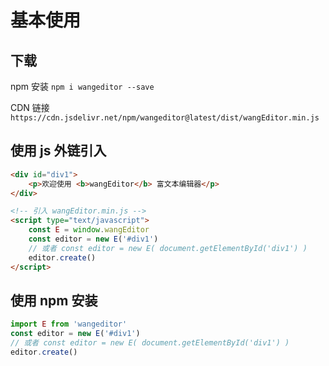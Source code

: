 # 基本使用

## 下载

npm 安装 `npm i wangeditor --save`

CDN 链接 `https://cdn.jsdelivr.net/npm/wangeditor@latest/dist/wangEditor.min.js`

## 使用 js 外链引入

```html
<div id="div1">
    <p>欢迎使用 <b>wangEditor</b> 富文本编辑器</p>
</div>

<!-- 引入 wangEditor.min.js -->
<script type="text/javascript">
    const E = window.wangEditor
    const editor = new E('#div1')
    // 或者 const editor = new E( document.getElementById('div1') )
    editor.create()
</script>
```

## 使用 npm 安装

```js
import E from 'wangeditor'
const editor = new E('#div1')
// 或者 const editor = new E( document.getElementById('div1') )
editor.create()
```